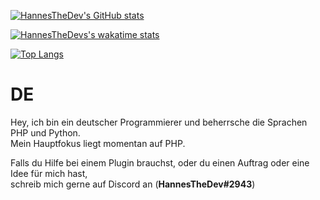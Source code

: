 [![HannesTheDev's GitHub stats](https://github-readme-stats.vercel.app/api/?username=hannesthedev&bg_color=30,e96443,904e95&title_color=fff&text_color=fff)](https://github.com/anuraghazra/github-readme-stats)

[![HannesTheDevs's wakatime stats](https://github-readme-stats.vercel.app/api/wakatime?username=&hyperente)](https://github.com/anuraghazra/github-readme-stats)

[![Top Langs](https://github-readme-stats.vercel.app/api/top-langs/?username=hannesthedev&layout=compact&bg_color=30,e96443,904e95&title_color=fff&text_color=fff)](https://github.com/anuraghazra/github-readme-stats)

# DE
Hey, ich bin ein deutscher Programmierer und beherrsche die Sprachen PHP und Python.  
Mein Hauptfokus liegt momentan auf PHP.

Falls du Hilfe bei einem Plugin brauchst, oder du einen Auftrag oder eine Idee für mich hast,  
schreib mich gerne auf Discord an (**HannesTheDev#2943**)
